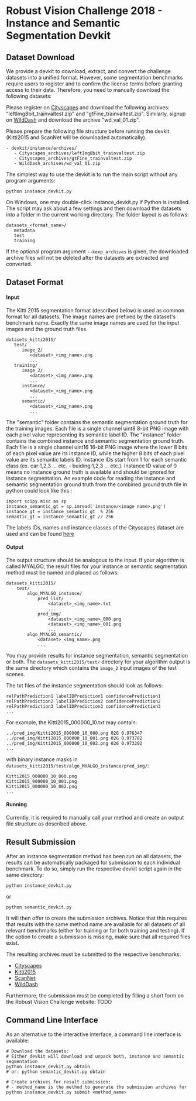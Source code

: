 # Robust Vision Challenge 2018 - Instance and Semantic Segmentation Devkit #

## Dataset Download ##

We provide a devkit to download, extract, and convert the challenge datasets into a unified format.
However, some segmentation benchmarks require users to register and to confirm the license terms before granting access to their data.
Therefore, you need to manually download the following datasets:

Please register on [Cityscapes](https://www.cityscapes-dataset.com/login/) and download the following archives: "leftImg8bit_trainvaltest.zip" and "gtFine_trainvaltest.zip".
Similarly, signup on [WildDash](http://wilddash.cc/accounts/login?next=/download) and download the archive "wd_val_01.zip".

Please prepare the following file structure before running the devkit (Kitti2015 and ScanNet will be downloaded automatically).
```
- devkit/instance/archives/
   - Cityscapes_archives/leftImg8bit_trainvaltest.zip
   - Cityscapes_archives/gtFine_trainvaltest.zip
   - WildDash_archives/wd_val_01.zip
```

The simplest way to use the devkit is to run the main script without any program
arguments:
```
python instance_devkit.py
```
On Windows, one may double-click instance_devkit.py if Python is installed.
The script may ask about a few settings and then download the datasets into a
folder in the current working directory. The folder layout is as follows:

```
datasets_<format_name>/
   metadata
   test
   training
```

If the optional program argument `--keep_archives` is given, the downloaded
archive files will not be deleted after the datasets are extracted
and converted.




## Dataset Format ##

#### Input ####

The Kitti 2015 segmentation format (described below) is used as common format for all datasets. 
The image names are prefixed by the dataset's benchmark name.
Exactly the same image names are used for the input images and the ground truth files.
```
datasets_kitti2015/
   test/
      image_2/
         <dataset>_<img_name>.png
         ...
   training/
      image_2/
         <dataset>_<img_name>.png
         ...
      instance/
         <dataset>_<img_name>.png
         ...
      semantic/
         <dataset>_<img_name>.png
         ...
```

The "semantic" folder contains the semantic segmentation ground truth for the training images. Each file is a single channel uint8 8-bit PNG image with each pixel value representing its semantic label ID. The "instance" folder contains the combined instance and semantic segmentation ground truth. Each file is a single channel uint16 16-bit PNG image where the lower 8 bits of each pixel value are its instance ID, while the higher 8 bits of each pixel value are its semantic labels ID. Instance IDs start from 1 for each semantic class (ex. car:1,2,3 ... etc. - buiding:1,2,3 ... etc.). Instance ID value of 0 means no instance ground truth is available and should be ignored for instance segmentation. An example code for reading the instance and semantic segmentation ground truth from the combined ground truth file in python could look like this :
```
import scipy.misc as sp
instance_semantic_gt = sp.imread('instance/<image name>.png')
instance_gt = instance_semantic_gt  % 256
semantic_gt = instance_semantic_gt // 256

```
The labels IDs, names and instance classes of the Cityscapes dataset are used and can be found [here](https://github.com/mcordts/cityscapesScripts/blob/master/cityscapesscripts/helpers/labels.py)

#### Output ####

The output structure should be analogous to the input.
If your algorithm is called MYALGO, the result files for your instance
or semantic segmentation method must be named and placed as follows:
```
datasets_kitti2015/
    test/
        algo_MYALGO_instance/
            pred_list/
                <dataset>_<img_name>.txt
                ...
            pred_img/
                <dataset>_<img_name>_000.png
                <dataset>_<img_name>_001.png
                ...
        algo_MYALGO_semantic/
            <dataset>_<img_name>.png
            ...
```

You may provide results for instance segmentation, semantic segmentation or both.
The `datasets_kitti2015/test/` directory for your algorithm output is the same directory which
contains the `ìmage_2` input images of the test scenes.

The txt files of the instance segmentation should look as follows:
```
relPathPrediction1 labelIDPrediction1 confidencePrediction1
relPathPrediction2 labelIDPrediction2 confidencePrediction2
relPathPrediction3 labelIDPrediction3 confidencePrediction3
...
```

For example, the Kitti2015_000000_10.txt may contain:
```
../pred_img/Kitti2015_000000_10_000.png 026 0.976347
../pred_img/Kitti2015_000000_10_001.png 026 0.973782
../pred_img/Kitti2015_000000_10_002.png 026 0.973202
...
```

with binary instance masks in `datasets_kitti2015/test/algo_MYALGO_instance/pred_img/`:
```
Kitti2015_000000_10_000.png
Kitti2015_000000_10_001.png
Kitti2015_000000_10_002.png
...
```



#### Running ####

Currently, it is required to manually call your method and create an
output file structure as described above.


## Result Submission ##

After an instance segmentation method has been run on all datasets, the results can be
automatically packaged for submission to each individual benchmark. To do so,
simply run the respective devkit script again in the same directory:
```
python instance_devkit.py
```
or
```
python semantic_devkit.py
```
It will then offer to create the submission archives. Notice that this requires
that results with the same method name are available for all datasets of all
relevant benchmarks (either for training or for both training and testing). If
the option to create a submission is missing, make sure that all required files
exist.

The resulting archives must be submitted to the respective benchmarks:
* [Cityscapes](https://www.cityscapes-dataset.com/login/)
* [Kitti2015](http://www.cvlibs.net/datasets/kitti/user_login.php)
* [ScanNet](http://www.scan-net.org/)
* [WildDash](http://wilddash.cc/accounts/login)

Furthermore, the submission must be completed by filling a short form on the
Robust Vision Challenge website: TODO


## Command Line Interface ##

As an alternative to the interactive interface, a command line interface is
available:

```
# Download the datasets:
# Either devkit will download and unpack both, instance and semantic segmentation
python instance_devkit.py obtain
# or: python semantic_devkit.py obtain

# Create archives for result submission:
# - method_name is the method to generate the submission archives for
python instance_devkit.py submit <method_name>
```
